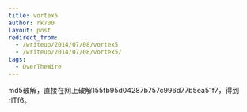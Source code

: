 ```yaml
---
title: vortex5
author: rk700
layout: post
redirect_from: 
  - /writeup/2014/07/08/vortex5
  - /writeup/2014/07/08/vortex5/
tags:
  - OverTheWire
---
```

md5破解，直接在网上破解155fb95d04287b757c996d77b5ea51f7，得到rlTf6。
